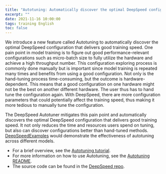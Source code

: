 ```yaml
---
title: "Autotuning: Automatically discover the optimal DeepSpeed configuration that delivers good training speed"
excerpt: ""
date: 2021-11-16 10:00:00
tags: training English
toc: false
---
```


We introduce a new feature called Autotuning to automatically discover the optimal DeepSpeed configuration that delivers good training speed. One pain point in model training is to figure out good performance-relevant configurations such as micro-batch size to fully utilize the hardware and achieve a high throughput number. This configuration exploring process is commonly done manually but is important since model training is repeated many times and benefits from using a good configuration. Not only is the hand-tuning process time-consuming, but the outcome is hardware-dependent. This means that a good configuration on one hardware might not be the best on another different hardware. The user thus has to hand tune the configuration again. With DeepSpeed, there are more configuration parameters that could potentially affect the training speed, thus making it more tedious to manually tune the configuration.

The DeepSpeed Autotuner mitigates this pain point and automatically discovers the optimal DeepSpeed configuration that delivers good training speed. It not only reduces the time and resources users spend on tuning, but also can discover configurations better than hand-tuned methods. [DeepSpeedExamples](https://github.com/deepspeedai/DeepSpeedExamples/tree/master/autotuning) would demonstrate the effectiveness of autotuning across different models.

* For a brief overview, see the [Autotuning tutorial](https://www.deepspeed.ai/tutorials/autotuning/).
* For more information on how to use Autotuning, see the [Autotuning README](https://github.com/deepspeedai/DeepSpeed/tree/master/deepspeed/autotuning#deepspeed-autotuning).
* The source code can be found in the [DeepSpeed repo](https://github.com/deepspeedai/deepspeed).
